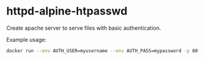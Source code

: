 # httpd-alpine-htpasswd

Create apache server to serve files with basic authentication.

Example usage:

```bash
docker run --env AUTH_USER=myusername --env AUTH_PASS=mypassword -p 80:80 roopemerikukka/httpd-alpine-apache
```
